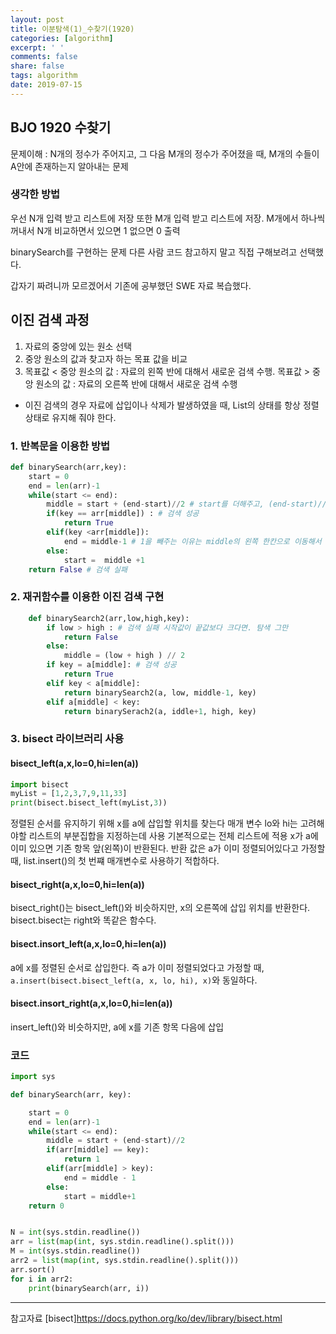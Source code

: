 ```yaml
---
layout: post
title: 이분탐색(1)_수찾기(1920)
categories: [algorithm]
excerpt: ' '
comments: false
share: false
tags: algorithm
date: 2019-07-15
---
```


## BJO 1920 수찾기

문제이해 : N개의 정수가 주어지고, 그 다음 M개의 정수가 주어졌을 때,
M개의 수들이 A안에 존재하는지 알아내는 문제

### 생각한 방법

우선 N개 입력 받고 리스트에 저장
또한 M개 입력 받고 리스트에 저장.
M개에서 하나씩 꺼내서 N개 비교하면서 있으면 1 없으면 0 출력

binarySearch를 구현하는 문제
다른 사람 코드 참고하지 말고 직접 구해보려고 선택했다.

갑자기 짜려니까 모르겠어서 기존에 공부했던 SWE 자료 복습했다.

## 이진 검색 과정

1. 자료의 중앙에 있는 원소 선택
2. 중앙 원소의 값과 찾고자 하는 목표 값을 비교
3. 목표값 < 중앙 원소의 값 : 자료의 왼쪽 반에 대해서 새로운 검색 수행.
   목표값 > 중앙 원소의 값 : 자료의 오른쪽 반에 대해서 새로운 검색 수행

- 이진 검색의 경우 자료에 삽입이나 삭제가 발생하였을 때, List의 상태를 항상 정렬 상태로 유지해 줘야 한다.

### 1. 반복문을 이용한 방법

```python
def binarySearch(arr,key):
    start = 0
    end = len(arr)-1
    while(start <= end):
        middle = start + (end-start)//2 # start를 더해주고, (end-start)//2를 더해줘야. 반복적으로 탐색 가능
        if(key == arr[middle]) : # 검색 성공
            return True
        elif(key <arr[middle]):
            end = middle-1 # 1을 빼주는 이유는 middle의 왼쪽 한칸으로 이동해서 end를 정해줘야 다시 반복
        else:
            start =  middle +1
    return False # 검색 실패
```

### 2. 재귀함수를 이용한 이진 검색 구현

```python
    def binarySearch2(arr,low,high,key):
        if low > high : # 검색 실패 시작값이 끝값보다 크다면. 탐색 그만
            return False
        else:
            middle = (low + high ) // 2
        if key = a[middle]: # 검색 성공
            return True
        elif key < a[middle]:
            return binarySearch2(a, low, middle-1, key)
        elif a[middle] < key:
            return binarySerach2(a, iddle+1, high, key)
```

### 3. bisect 라이브러리 사용

#### bisect_left(a,x,lo=0,hi=len(a))

```python
import bisect
myList = [1,2,3,7,9,11,33]
print(bisect.bisect_left(myList,3))
```

정렬된 순서를 유지하기 위해 x를 a에 삽입할 위치를 찾는다
매개 변수 lo와 hi는 고려해야할 리스트의 부분집합을 지정하는데 사용
기본적으로는 전체 리스트에 적용
x가 a에 이미 있으면 기존 항목 앞(왼쪽)이 반환된다.
반환 값은 a가 이미 정렬되어있다고 가정할 때, list.insert()의 첫 번쨰 매개변수로 사용하기 적합하다.

#### bisect_right(a,x,lo=0,hi=len(a))

bisect_right()는 bisect_left()와 비슷하지만, x의 오른쪽에 삽입 위치를 반환한다.
bisect.bisect는 right와 똑같은 함수다.

#### bisect.insort_left(a,x,lo=0,hi=len(a))

a에 x를 정렬된 순서로 삽입한다.
즉 a가 이미 정렬되었다고 가정할 때, `a.insert(bisect.bisect_left(a, x, lo, hi), x)`와 동일하다.

#### bisect.insort_right(a,x,lo=0,hi=len(a))

insert_left()와 비슷하지만, a에 x를 기존 항목 다음에 삽입

### 코드

```python
import sys

def binarySearch(arr, key):

    start = 0
    end = len(arr)-1
    while(start <= end):
        middle = start + (end-start)//2
        if(arr[middle] == key):
            return 1
        elif(arr[middle] > key):
            end = middle - 1
        else:
            start = middle+1
    return 0


N = int(sys.stdin.readline())
arr = list(map(int, sys.stdin.readline().split()))
M = int(sys.stdin.readline())
arr2 = list(map(int, sys.stdin.readline().split()))
arr.sort()
for i in arr2:
    print(binarySearch(arr, i))

```

---

참고자료
[bisect]<https://docs.python.org/ko/dev/library/bisect.html>

